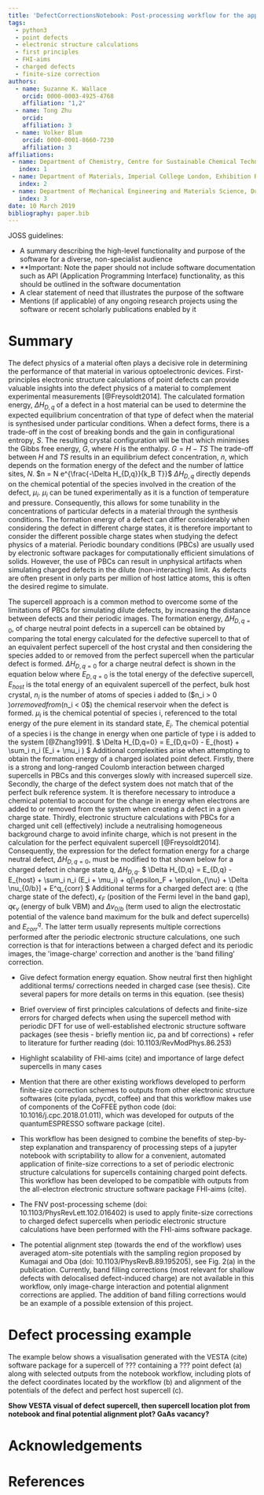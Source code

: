```yaml
---
title: 'DefectCorrectionsNotebook: Post-processing workflow for the application of finite-size corrections to periodic electronic structure calculations of charged defect supercells performed with the FHI-aims software package'
tags:
  - python3
  - point defects
  - electronic structure calculations
  - first principles
  - FHI-aims
  - charged defects
  - finite-size correction
authors:
  - name: Suzanne K. Wallace
    orcid: 0000-0003-4925-4768
    affiliation: "1,2"
  - name: Tong Zhu
    orcid: 
    affiliation: 3
  - name: Volker Blum
    orcid: 0000-0001-8660-7230
    affiliation: 3
affiliations:
 - name: Department of Chemistry, Centre for Sustainable Chemical Technologies, University of Bath, Claverton Down, Bath, BA2 7AY, UK
   index: 1
 - name: Department of Materials, Imperial College London, Exhibition Road, London SW7 2AZ, UK
   index: 2
 - name: Department of Mechanical Engineering and Materials Science, Duke University, Durham, North Carolina 27708, USA
   index: 3
date: 10 March 2019
bibliography: paper.bib
---
```


JOSS guidelines:
- A summary describing the high-level functionality and purpose of the software for a diverse, non-specialist audience
- **Important: Note the paper should not include software documentation such as API (Application Programming Interface) functionality, as this should be outlined in the software documentation
- A clear statement of need that illustrates the purpose of the software
- Mentions (if applicable) of any ongoing research projects using the software or recent scholarly publications enabled by it


# Summary
The defect physics of a material often plays a decisive role in determining the performance of that material in various optoelectronic devices. First-principles electronic structure calculations of point defects can provide valuable insights into the defect physics of a material to complement experimental measurements [@Freysoldt2014]. The calculated formation energy, $\Delta H_{D,q}$ of a defect in a host material can be used to determine the expected equilibrium concentration of that type of defect when the material is synthesised under particular conditions. When a defect forms, there is a trade-off in the cost of breaking bonds and the gain in configurational entropy, $S$. The resulting crystal configuration will be that which minimises the Gibbs free energy, $G$, where $H$ is the enthalpy. 
$G = H - TS$
The trade-off between $H$ and $TS$ results in an equilibrium defect concentration, $n$, which depends on the formation energy of the defect and the number of lattice sites, $N$.
$n = N e^{\frac{-\Delta H_{D,q}}{k_B T}}$
$\Delta H_{D,q}$ directly depends on the chemical potential of the species involved in the creation of the defect, $\mu_i$. $\mu_i$ can be tuned experimentally as it is a function of temperature and pressure. Consequently, this allows for some tunability in the concentrations of particular defects in a material through the synthesis conditions. The formation energy of a defect can differ considerably when considering the defect in different charge states, it is therefore important to consider the different possible charge states when studying the defect physics of a material. Periodic boundary conditions (PBCs) are usually used by electronic software packages for computationally efficient simulations of solids. However, the use of PBCs can result in unphysical artifacts when simulating charged defects in the dilute (non-interacting) limit. As defects are often present in only parts per million of host lattice atoms, this is often the desired regime to simulate.


The supercell approach is a common method to overcome some of the limitations of PBCs for simulating dilute defects, by increasing the distance between defects and their periodic images. The formation energy, $\Delta H_{D,q=0}$, of charge neutral point defects in a supercell can be obtained by comparing the total energy calculated for the defective supercell to that of an equivalent perfect supercell of the host crystal and then considering the species added to or removed from the perfect supercell when the particular defect is formed. $\Delta H_{D,q=0}$ for a charge neutral defect is shown in the equation below where $E_{D,q=0}$ is the total energy of the defective supercell, $E_{host}$ is the total energy of an equivalent supercell of the perfect, bulk host crystal, $n_i$ is the number of atoms of species i added to ($n_i > 0 $) or removed from ($n_i < 0$) the chemical reservoir when the defect is formed. $\mu_i$ is the chemical potential of species i, referenced to the total energy of the pure element in its standard state, $E_i$. The chemical potential of a species i is the change in energy when one particle of type i is added to the system [@Zhang1991].
$ \Delta H_{D,q=0} = E_{D,q=0} - E_{host} + \sum_i n_i (E_i + \mu_i ) $
Additional complexities arise when attempting to obtain the formation energy of a charged isolated point defect. Firstly, there is a strong and long-ranged Coulomb interaction between charged supercells in PBCs and this converges slowly with increased supercell size.
Secondly, the charge of the defect system does not match that of the perfect bulk reference system. It is therefore necessary to introduce a chemical potential to account for the change in energy when electrons are added to or removed from the system when creating a defect in a given charge state.
Thirdly, electronic structure calculations with PBCs for a charged unit cell (effectively) include a neutralising homogeneous background charge to avoid infinite charge, which is not present in the calculation for the perfect equivalent supercell [@Freysoldt2014]. Consequently, the expression for the defect formation energy for a charge neutral defect, $\Delta H_{D,q=0}$, must be modified to that shown below for a charged defect in charge state q, $\Delta H_{D,q}$.
$ \Delta H_{D,q} = E_{D,q} - E_{host} + \sum_i n_i (E_i + \mu_i) + q[\epsilon_F + \epsilon_{\nu} + \Delta \nu_{0/b}] + E^q_{corr} $
Additional terms for a charged defect are: q (the charge state of the defect), $\epsilon_F$ (position of the Fermi level in the band gap),  $q \epsilon_{\nu}$ (energy of bulk VBM) and $\Delta \nu_{0/b}$ (term used to align the electrostatic potential of the valence band maximum for the bulk and defect supercells) and $E^q_{corr}$. The latter term usually represents multiple corrections performed after the periodic electronic structure calculations, one such correction is that for interactions between a charged defect and its periodic images, the 'image-charge' correction and another is the 'band filling' correction. 


- Give defect formation energy equation. Show neutral first then highlight additional terms/ corrections needed in charged case (see thesis). Cite several papers for more details on terms in this equation. (see thesis)
- Brief overview of first principles calculations of defects and finite-size errors for charged defects when using the supercell method with periodic DFT for use of well-established electronic structure software packages (see thesis - briefly mention iic, pa and bf corrections) + refer to literature for further reading (doi: 10.1103/RevModPhys.86.253)
- Highlight scalability of FHI-aims (cite) and importance of large defect supercells in many cases
- Mention that there are other existing workflows developed to perform finite-size correction schemes to outputs from other electronic structure softwares (cite pylada, pycdt, coffee) and that this workflow makes use of components of the CoFFEE python code (doi: 10.1016/j.cpc.2018.01.011), which was developed for outputs of the quantumESPRESSO software package (cite).


- This workflow has been designed to combine the benefits of step-by-step explanation and transparency of processing steps of a jupyter notebook with scriptability to allow for a convenient, automated application of finite-size corrections to a set of periodic electronic structure calculations for supercells containing charged point defects. This workflow has been developed to be compatible with outputs from the all-electron electronic structure software package FHI-aims (cite).
- The FNV post-processing scheme (doi: 10.1103/PhysRevLett.102.016402) is used to apply finite-size corrections to charged defect supercells when periodic electronic structure calculations have been performed with the FHI-aims software package.
- The potential alignment step (towards the end of the workflow) uses averaged atom-site potentials with the sampling region proposed by Kumagai and Oba (doi: 10.1103/PhysRevB.89.195205), see Fig. 2(a) in the publication. Currently, band filling corrections (most relevant for shallow defects with delocalised defect-induced charge) are not available in this workflow, only image-charge interaction and potential alignment corrections are applied. The addition of band filling corrections would be an example of a possible extension of this project.

# Defect processing example
The example below shows a visualisation generated with the VESTA (cite) software package for a supercell of ??? containing a ??? point defect (a) along with selected outputs from the notebook workflow, including plots of the defect coordinates located by the workflow (b) and alignment of the potentials of the defect and perfect host supercell (c).

**Show VESTA visual of defect supercell, then supercell location plot from notebook and final potential alignment plot? GaAs vacancy?**

# Acknowledgements

# References